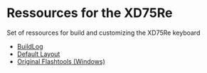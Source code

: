 # Ressources for the XD75Re

Set of ressources for build and customizing the XD75Re keyboard

- [BuildLog](https://rawgit.com/c4software/xd75re/master/buildlog/index.html)
- [Default Layout](./layout/)
- [Original Flashtools (Windows)](./flash_xd75_officiel_tools_windows/)
